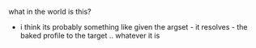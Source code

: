 what in the world is this?
- i think its probably something like given the argset - it resolves - the baked profile to the target .. whatever it is
